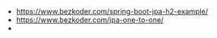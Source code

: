 - https://www.bezkoder.com/spring-boot-jpa-h2-example/
- https://www.bezkoder.com/jpa-one-to-one/
- 